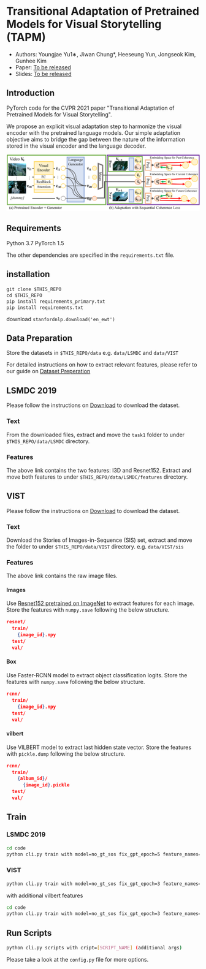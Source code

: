 # Transitional Adaptation of Pretrained Models for Visual Storytelling (TAPM)

- Authors: Youngjae Yu1∗, Jiwan Chung*, Heeseung Yun, Jongseok Kim, Gunhee Kim
- Paper: [To be released]()
- Slides: [To be released]()

## Introduction

PyTorch code for the CVPR 2021 paper "Transitional Adaptation of Pretrained Models for Visual Storytelling".

We propose an explicit visual adaptation step to harmonize the visual encoder with the pretrained language models.
Our simple adaptation objective aims to bridge the gap between the nature of the information stored in the visual encoder and the language decoder.

![model architecture figure](assets/architecture.png)

## Requirements
Python 3.7
PyTorch 1.5

The other dependencies are specified in the `requirements.txt` file.

## installation

```
git clone $THIS_REPO
cd $THIS_REPO
pip install requirements_primary.txt
pip install requirements.txt
```

download `stanfordnlp.download('en_ewt')`

## Data Preparation

Store the datasets in `$THIS_REPO/data`
e\.g\. `data/LSMDC` and `data/VIST`

For detailed instructions on how to extract relevant features, please refer to our guide on
[Dataset Preperation](guides/feature_extraction.md)

## LSMDC 2019
Please follow the instructions on [Download](https://sites.google.com/site/describingmovies/download?authuser=0) to download the dataset.

### Text
From the downloaded files, extract and move the `task1` folder to under `$THIS_REPO/data/LSMDC` directory.

### Features
The above link contains the two features: I3D and Resnet152.
Extract and move both features to under `$THIS_REPO/data/LSMDC/features` directory.

## VIST
Please follow the instructions on [Download](http://visionandlanguage.net/VIST/dataset.html) to download the dataset.

### Text
Download the Stories of Images-in-Sequence (SIS) set, extract and move the folder to under `$THIS_REPO/data/VIST` directory.
e\.g\. `data/VIST/sis`

### Features
The above link contains the raw image files.

#### Images

Use [Resnet152 pretrained on ImageNet](https://pytorch.org/docs/stable/torchvision/models.html) to extract features for each image.
Store the features with `numpy.save` following the below structure.
```json
resnet/
  train/
    {image_id}.npy
  test/
  val/
```

#### Box
Use Faster-RCNN model to extract object classification logits.
Store the features with `numpy.save` following the below structure.
```json
rcnn/
  train/
    {image_id}.npy
  test/
  val/
```

#### vilbert
Use VILBERT model to extract last hidden state vector.
Store the features with `pickle.dump` following the below structure.
```json
rcnn/
  train/
    {album_id}/
      {image_id}.pickle
  test/
  val/
```

## Train

### LSMDC 2019

```bash
cd code
python cli.py train with model=no_gt_sos fix_gpt_epoch=5 feature_names="['video', 'images']"
```

### VIST

```bash
python cli.py train with model=no_gt_sos fix_gpt_epoch=3 feature_names="['images', 'box']" use_vist=True
```

with additional vilbert features

```bash
cd code
python cli.py train with model=no_gt_sos fix_gpt_epoch=3 feature_names="['images', 'box', 'vilbert']" use_vist=True
```

## Run Scripts

```bash
python cli.py scripts with cript=[SCRIPT_NAME] (additional args)
```

Please take a look at the `config.py` file for more options.
